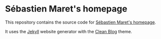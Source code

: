Sébastien Maret's homepage
==========================

This repository contains the source code for [Sébastien Maret's
homepage](http://www.sebastienmaret.net).

It uses the [Jekyll](https://jekyllrb.com) website generator with the
[Clean Blog](https://github.com/BlackrockDigital/startbootstrap-clean-blog-jekyll)
theme.
